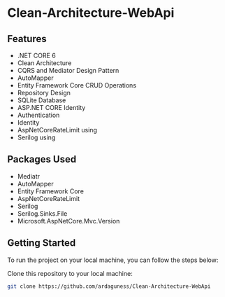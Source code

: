 # Clean-Architecture-WebApi
## Features

- .NET CORE 6
- Clean Architecture
- CQRS and Mediator Design Pattern
- AutoMapper
- Entity Framework Core CRUD Operations
- Repository Design
- SQLite Database
- ASP.NET CORE Identity
- Authentication
- Identity
- AspNetCoreRateLimit using
- Serilog using

## Packages Used

- Mediatr
- AutoMapper
- Entity Framework Core
- AspNetCoreRateLimit
- Serilog
- Serilog.Sinks.File
- Microsoft.AspNetCore.Mvc.Version
  
## Getting Started

To run the project on your local machine, you can follow the steps below:

Clone this repository to your local machine:

   ```bash
   git clone https://github.com/ardaguness/Clean-Architecture-WebApi
